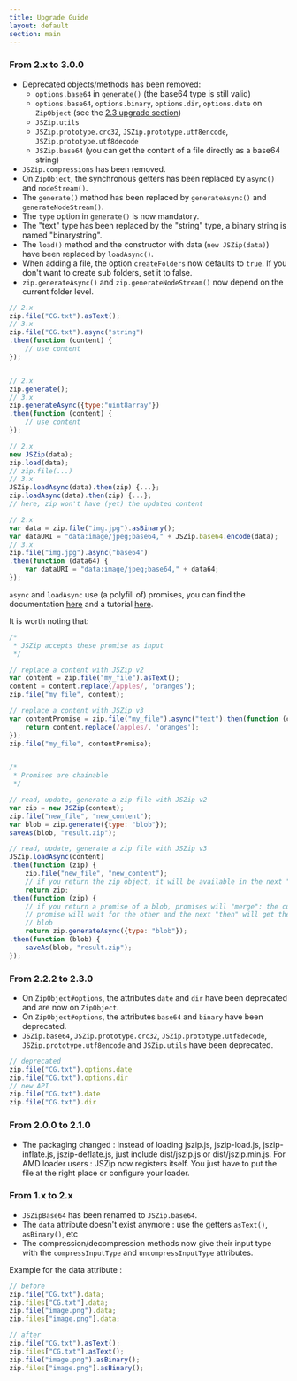 ```yaml
---
title: Upgrade Guide
layout: default
section: main
---
```


### From 2.x to 3.0.0

* Deprecated objects/methods has been removed:
  * `options.base64` in `generate()` (the base64 type is still valid)
  * `options.base64`, `options.binary`, `options.dir`, `options.date`
    on `ZipObject` (see the [2.3 upgrade section](#from-222-to-230))
  * `JSZip.utils`
  * `JSZip.prototype.crc32`, `JSZip.prototype.utf8encode`, `JSZip.prototype.utf8decode`
  * `JSZip.base64` (you can get the content of a file directly as a base64 string)
* `JSZip.compressions` has been removed.
* On `ZipObject`, the synchronous getters has been replaced by `async()` and
  `nodeStream()`.
* The `generate()` method has been replaced by `generateAsync()` and 
  `generateNodeStream()`.
* The `type` option in `generate()` is now mandatory.
* The "text" type has been replaced by the "string" type, a binary string is
  named "binarystring".
* The `load()` method and the constructor with data (`new JSZip(data)`) have
  been replaced by `loadAsync()`.
* When adding a file, the option `createFolders` now defaults to `true`. If
  you don't want to create sub folders, set it to false.
* `zip.generateAsync()` and `zip.generateNodeStream()` now depend on the
  current folder level.

```js
// 2.x
zip.file("CG.txt").asText();
// 3.x
zip.file("CG.txt").async("string")
.then(function (content) {
    // use content
});


// 2.x
zip.generate();
// 3.x
zip.generateAsync({type:"uint8array"})
.then(function (content) {
    // use content
});

// 2.x
new JSZip(data);
zip.load(data);
// zip.file(...)
// 3.x
JSZip.loadAsync(data).then(zip) {...};
zip.loadAsync(data).then(zip) {...};
// here, zip won't have (yet) the updated content

// 2.x
var data = zip.file("img.jpg").asBinary();
var dataURI = "data:image/jpeg;base64," + JSZip.base64.encode(data);
// 3.x
zip.file("img.jpg").async("base64")
.then(function (data64) {
    var dataURI = "data:image/jpeg;base64," + data64;
});
```

`async` and `loadAsync` use (a polyfill of) promises, you can find
the documentation [here](https://developer.mozilla.org/en-US/docs/Web/JavaScript/Reference/Global_Objects/Promise)
and a tutorial [here](http://www.html5rocks.com/en/tutorials/es6/promises/).

It is worth noting that:

```js
/*
 * JSZip accepts these promise as input
 */

// replace a content with JSZip v2
var content = zip.file("my_file").asText();
content = content.replace(/apples/, 'oranges');
zip.file("my_file", content);

// replace a content with JSZip v3
var contentPromise = zip.file("my_file").async("text").then(function (content) {
    return content.replace(/apples/, 'oranges');
});
zip.file("my_file", contentPromise);


/*
 * Promises are chainable
 */

// read, update, generate a zip file with JSZip v2
var zip = new JSZip(content);
zip.file("new_file", "new_content");
var blob = zip.generate({type: "blob"});
saveAs(blob, "result.zip");

// read, update, generate a zip file with JSZip v3
JSZip.loadAsync(content)
.then(function (zip) {
    zip.file("new_file", "new_content");
    // if you return the zip object, it will be available in the next "then"
    return zip;
.then(function (zip) {
    // if you return a promise of a blob, promises will "merge": the current
    // promise will wait for the other and the next "then" will get the
    // blob
    return zip.generateAsync({type: "blob"});
.then(function (blob) {
    saveAs(blob, "result.zip");
});
```

### From 2.2.2 to 2.3.0

* On `ZipObject#options`, the attributes `date` and `dir` have been
  deprecated and are now on `ZipObject`.
* On `ZipObject#options`, the attributes `base64` and `binary` have been
  deprecated.
* `JSZip.base64`, `JSZip.prototype.crc32`, `JSZip.prototype.utf8decode`,
  `JSZip.prototype.utf8encode` and `JSZip.utils` have been deprecated.

```js
// deprecated
zip.file("CG.txt").options.date
zip.file("CG.txt").options.dir
// new API
zip.file("CG.txt").date
zip.file("CG.txt").dir
```


### From 2.0.0 to 2.1.0

* The packaging changed : instead of loading jszip.js, jszip-load.js,
  jszip-inflate.js, jszip-deflate.js, just include dist/jszip.js or
  dist/jszip.min.js.
  For AMD loader users : JSZip now registers itself. You just have to put the
  file at the right place or configure your loader.


### From 1.x to 2.x

* `JSZipBase64` has been renamed to `JSZip.base64`.
* The `data` attribute doesn't exist anymore :
  use the getters `asText()`, `asBinary()`, etc
* The compression/decompression methods now give their input type with the
  `compressInputType` and `uncompressInputType` attributes.

Example for the data attribute :

```js
// before
zip.file("CG.txt").data;
zip.files["CG.txt"].data;
zip.file("image.png").data;
zip.files["image.png"].data;

// after
zip.file("CG.txt").asText();
zip.files["CG.txt"].asText();
zip.file("image.png").asBinary();
zip.files["image.png"].asBinary();
```
